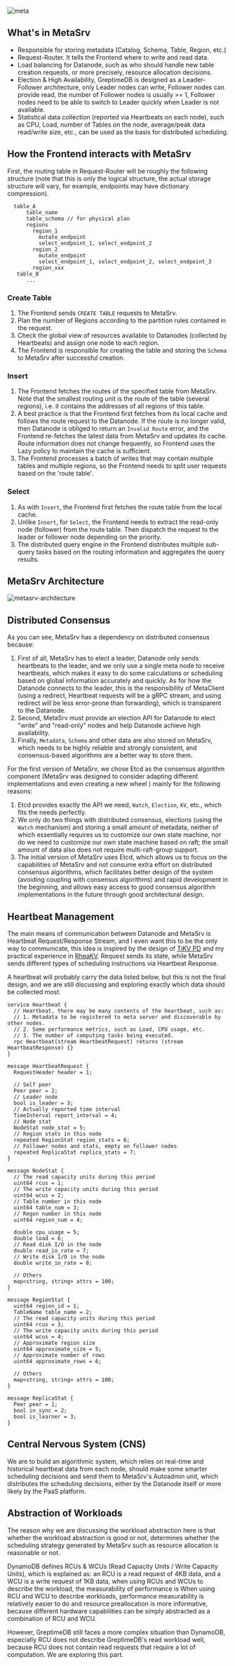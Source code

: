 ![meta](../../public/meta.png)

## What's in MetaSrv

- Responsible for storing metadata (Catalog, Schema, Table, Region, etc.)
- Request-Router. It tells the Frontend where to write and read data.
- Load balancing for Datanode, such as who should handle new table creation requests, or more precisely, resource allocation decisions.
- Election & High Availability, GreptimeDB is designed as a Leader-Follower architecture, only Leader nodes can write, Follower nodes can provide read, the number of Follower nodes is usually >= 1, Follower nodes need to be able to switch to Leader quickly when Leader is not available.
- Statistical data collection (reported via Heartbeats on each node), such as CPU, Load, number of Tables on the node, average/peak data read/write size, etc., can be used as the basis for distributed scheduling.

## How the Frontend interacts with MetaSrv

First, the routing table in Request-Router will be roughly the following structure (note that this is only the logical structure, the actual storage structure will vary, for example, endpoints may have dictionary compression).

```
  table_A
      table_name
      table_schema // for physical plan
      regions
        region_1
          mutate_endpoint
          select_endpoint_1, select_endpoint_2
        region_2
          mutate_endpoint
          select_endpoint_1, select_endpoint_2, select_endpoint_3
        region_xxx
   table_B
      ...
```

### Create Table

1. The Frontend sends `CREATE TABLE` requests to MetaSrv.
2. Plan the number of Regions according to the partition rules contained in the request.
3. Check the global view of resources available to Datanodes (collected by Heartbeats) and assign one node  to each region.
4. The Frontend is responsible for creating the table and storing the `Schema` to MetaSrv after successful creation.

### Insert

1. The Frontend fetches the routes of the specified table from MetaSrv. Note that the smallest routing unit is the route of the table (several regions), i.e. it contains the addresses of all regions of this table.
2. A best practice is that the Frontend first fetches from its local cache and follows the route request to the Datanode. If the route is no longer valid, then Datanode is obliged to return an `Invalid Route` error, and the Frontend re-fetches the latest data from MetaSrv and updates its cache. Route information does not change frequently, so Frontend uses the Lazy policy to maintain the cache is sufficient.
3. The Frontend processes a batch of writes that may contain multiple tables and multiple regions, so the Frontend needs to split user requests based on the 'route table'.

### Select

1. As with `Insert`, the Frontend first fetches the route table from the local cache.
2. Unlike `Insert`, for `Select`, the Frontend needs to extract the read-only node (follower) from the route table. Then dispatch the request to the leader or follower node depending on the priority.
3. The distributed query engine in the Frontend distributes multiple sub-query tasks based on the routing information and aggregates the query results.

## MetaSrv Architecture

![metasrv-architecture](../../public/metasrv-architecture.png)

## Distributed Consensus

As you can see, MetaSrv has a dependency on distributed consensus because:

1. First of all, MetaSrv has to elect a leader, Datanode only sends heartbeats to the leader, and we only use a single meta node to receive heartbeats, which makes it easy to do some calculations or scheduling based on global information accurately and quickly. As for how the Datanode connects to the leader, this is the responsibility of MetaClient (using a redirect, Heartbeat requests will be a gRPC stream, and using redirect will be less error-prone than forwarding), which is transparent to the Datanode.
2. Second, MetaSrv must provide an election API for Datanode to elect "write" and "read-only" nodes and help Datanode achieve high availability.
3. Finally, `Metadata`, `Schema` and other data are also stored on MetaSrv, which needs to be highly reliable and strongly consistent, and consensus-based algorithms are a better way to store them.

For the first version of MetaSrv, we chose Etcd as the consensus algorithm  component (MetaSrv was designed to consider adapting different implementations and even creating a new wheel ) mainly for the following reasons:

1. Etcd provides exactly the API we need, `Watch`, `Election`, `KV`, etc., which fits the needs perfectly.
2. We only do two things with distributed consensus, elections (using the `Watch` mechanism) and storing a small amount of metadata, neither of which essentially requires us to customize our own state machine, nor do we need to customize our own state machine based on raft; the small amount of data also does not require multi-raft-group support.
3. The initial version of MetaSrv uses Etcd, which allows us to focus on the capabilities of MetaSrv and not consume extra effort on distributed consensus algorithms, which facilitates better design of the system (avoiding coupling with consensus algorithms) and rapid development in the beginning, and allows easy access to good consensus algorithm implementations in the future through good architectural design.

## Heartbeat Management

The main means of communication between Datanode and MetaSrv is Heartbeat Request/Response Stream, and I even want this to be the only way to communicate, this idea is inspired by the design of [TiKV PD](https://github.com/tikv/pd) and my practical experience in [RheaKV](https://github.com/sofastack/sofa-jraft/tree/master/jraft-rheakv/rheakv-pd). Request sends its state, while MetaSrv sends different types of scheduling instructions via Heartbeat Response.

A heartbeat will probably carry the data listed below, but this is not the final design, and we are still discussing and exploring exactly which data should be collected most.

```
service Heartbeat {
  // Heartbeat, there may be many contents of the heartbeat, such as:
  // 1. Metadata to be registered to meta server and discoverable by other nodes.
  // 2. Some performance metrics, such as Load, CPU usage, etc.
  // 3. The number of computing tasks being executed.
  rpc Heartbeat(stream HeartbeatRequest) returns (stream HeartbeatResponse) {}
}

message HeartbeatRequest {
  RequestHeader header = 1;

  // Self peer
  Peer peer = 2;
  // Leader node
  bool is_leader = 3;
  // Actually reported time interval
  TimeInterval report_interval = 4;
  // Node stat
  NodeStat node_stat = 5;
  // Region stats in this node
  repeated RegionStat region_stats = 6;
  // Follower nodes and stats, empty on follower nodes
  repeated ReplicaStat replica_stats = 7;
}

message NodeStat {
  // The read capacity units during this period
  uint64 rcus = 1;
  // The write capacity units during this period
  uint64 wcus = 2;
  // Table number in this node
  uint64 table_num = 3;
  // Regon number in this node
  uint64 region_num = 4;

  double cpu_usage = 5;
  double load = 6;
  // Read disk I/O in the node
  double read_io_rate = 7;
  // Write disk I/O in the node
  double write_io_rate = 8;

  // Others
  map<string, string> attrs = 100;
}

message RegionStat {
  uint64 region_id = 1;
  TableName table_name = 2;
  // The read capacity units during this period
  uint64 rcus = 3;
  // The write capacity units during this period
  uint64 wcus = 4;
  // Approximate region size
  uint64 approximate_size = 5;
  // Approximate number of rows
  uint64 approximate_rows = 6;

  // Others
  map<string, string> attrs = 100;
}

message ReplicaStat {
  Peer peer = 1;
  bool in_sync = 2;
  bool is_learner = 3;
}
```

## Central Nervous System (CNS)

We are to build an algorithmic system, which relies on real-time and historical heartbeat data from each node, should make some smarter scheduling decisions and send them to MetaSrv's Autoadmin unit, which distributes the scheduling decisions, either by the Datanode itself or more likely by the PaaS platform.

## Abstraction of Workloads

The reason why we are discussing the workload abstraction here is that whether the workload abstraction is good or not, determines whether the scheduling strategy generated by MetaSrv such as resource allocation is reasonable or not.

DynamoDB defines RCUs & WCUs (Read Capacity Units / Write Capacity Units), which is explained as: an RCU is a read request of 4KB data, and a WCU is a write request of 1KB data, when using RCUs and WCUs to describe the workload, the measurability of performance is When using RCU and WCU to describe workloads, performance measurability is relatively easier to do and resource preallocation is more informative, because different hardware capabilities can be simply abstracted as a combination of RCU and WCU.

However, GreptimeDB still faces a more complex situation than DynamoDB, especially RCU does not describe GreptimeDB's read workload well, because RCU does not contain read requests that require a lot of computation. We are exploring this part.
